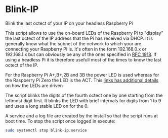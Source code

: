 # Blink-IP
Blink the last octect of your IP on your headless Raspberry Pi

This script allows to use the on-board LEDs of the Raspberry Pi to "display" the last octect of the IP address that the Pi has received via DHCP.
It is generally know what the subnet of the network to which your are connecting your Raspberry Pi is. It's often in the form 192.168.0.x or 192.168.1.x but can obviously be any of the ones specified in [RFC 1918](https://tools.ietf.org/html/rfc1918).
If using a headless Pi it is therefore usefull most of the times to know the last octect of the IP.

For the Raspberry Pi A+,B+,2B and 3B the power LED is used whereas for the Raspberry Pi Zero the LED is the ACT.
This [links has additional details](https://www.jeffgeerling.com/blogs/jeff-geerling/controlling-pwr-act-leds-raspberry-pi) on how the LEDs are driven

The script blinks the digits of the fourth octect one by one starting from the leftmost digit first. It blinks the LED with brief intervals for digits from 1 to 9 and uses a long stable LED on for the 0.

A service and a log file are created by the install so that the script runs at boot time.
To stop the script once logged in execute:
```bash
sudo systemctl stop blink-ip.service
```
